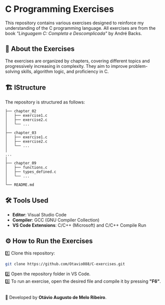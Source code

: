 # C Programming Exercises  

This repository contains various exercises designed to reinforce my understanding of the C programming language. All exercises are from the book *"Linguagem C: Completa e Descomplicada"* by André Backs.  

## 📝 About the Exercises  

The exercises are organized by chapters, covering different topics and progressively increasing in complexity. They aim to improve problem-solving skills, algorithm logic, and proficiency in C.  

## 🏗️ lStructure  

The repository is structured as follows:  

```
├── chapter_02
│   ├── exercise1.c
│   ├── exercise2.c
│   └── ...
│
├── chapter_03
│   ├── exercise1.c
│   ├── exercise2.c
│   └── ...
│
...
│
├── chapter_09
│   ├── functions.c
│   ├── types_defined.c
│   └── ...
│
└── README.md
```  

## 🛠 Tools Used  

- **Editor**: Visual Studio Code  
- **Compiler**: GCC (GNU Compiler Collection)  
- **VS Code Extensions**: C/C++ (Microsoft) and C/C++ Compile Run  

## ⚙️ How to Run the Exercises  

1️⃣ Clone this repository:  
   ```sh
   git clone https://github.com/Otavio088/C-exercises.git
   ```
2️⃣ Open the repository folder in VS Code.  
3️⃣ To run an exercise, open the desired file and compile it by pressing **"F6"**.  

##
🚀 Developed by **Otávio Augusto de Melo Ribeiro**.
